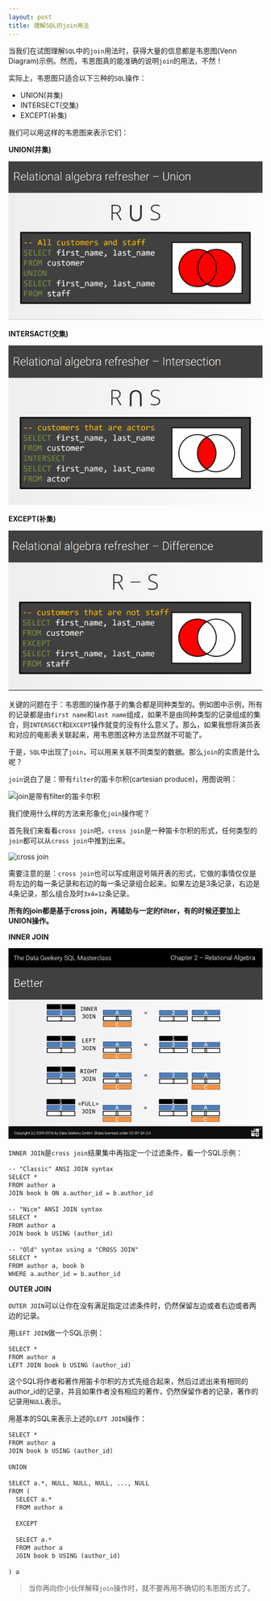 ```yaml
---
layout: post
title: 理解SQL的join用法
---
```


当我们在试图理解`SQL`中的`join`用法时，获得大量的信息都是韦恩图(Venn Diagram)示例。然而，韦恩图真的能准确的说明`join`的用法，不然！

实际上，韦恩图只适合以下三种的`SQL`操作：

- UNION(并集)
- INTERSECT(交集)
- EXCEPT(补集)

我们可以用这样的韦恩图来表示它们：

**UNION(并集)**

![并集](/img/posts/venn-union.png)

**INTERSACT(交集)**

![交集](/img/posts/venn-intersection.png)

**EXCEPT(补集)**

![补集](/img/posts/venn-difference.png)

关键的问题在于：韦恩图的操作基于的集合都是同种类型的。例如图中示例，所有的记录都是由`first name`和`last name`组成，如果不是由同种类型的记录组成的集合，则`INTERSECT`和`EXCEPT`操作就变的没有什么意义了。那么，如果我想将演员表和对应的电影表关联起来，用韦恩图这种方法显然就不可能了。

于是，`SQL`中出现了`join`，可以用来关联不同类型的数据。那么`join`的实质是什么呢？

`join`说白了是：带有`filter`的笛卡尔积(cartesian produce)，用图说明：

![join是带有filter的笛卡尔积](/imp/posts/venn-cross-product.png)

我们使用什么样的方法来形象化`join`操作呢？

首先我们来看看`cross join`吧，`cross join`是一种笛卡尔积的形式，任何类型的`join`都可以从`cross join`中推到出来。

![cross join](/img/posts/veen-cross-join1.png)

需要注意的是：`cross join`也可以写成用逗号隔开表的形式，它做的事情仅仅是将左边的每一条记录和右边的每一条记录组合起来。如果左边是3条记录，右边是4条记录，那么组合及时`3x4=12`条记录。

**所有的join都是基于cross join，再辅助与一定的filter，有的时候还要加上UNION操作。**

**INNER JOIN**

![INNER JOIN](/img/posts/venn-join1.png)

`INNER JOIN`是`cross join`结果集中再指定一个过滤条件，看一个SQL示例：

    -- "Classic" ANSI JOIN syntax
    SELECT *
    FROM author a
    JOIN book b ON a.author_id = b.author_id
     
    -- "Nice" ANSI JOIN syntax
    SELECT *
    FROM author a
    JOIN book b USING (author_id)
     
    -- "Old" syntax using a "CROSS JOIN"
    SELECT *
    FROM author a, book b
    WHERE a.author_id = b.author_id

**OUTER JOIN**

`OUTER JOIN`可以让你在没有满足指定过滤条件时，仍然保留左边或者右边或者两边的记录。

用`LEFT JOIN`做一个SQL示例：

    SELECT *
    FROM author a
    LEFT JOIN book b USING (author_id)

这个SQL将作者和著作用笛卡尔积的方式先组合起来，然后过滤出来有相同的author_id的记录，并且如果作者没有相应的著作，仍然保留作者的记录，著作的记录用`NULL`表示。

用基本的SQL来表示上述的`LEFT JOIN`操作：

    SELECT *
    FROM author a
    JOIN book b USING (author_id)
     
    UNION
     
    SELECT a.*, NULL, NULL, NULL, ..., NULL
    FROM (
      SELECT a.*
      FROM author a
       
      EXCEPT
       
      SELECT a.*
      FROM author a
      JOIN book b USING (author_id)

    ) a

> 当你再向你小伙伴解释`join`操作时，就不要再用不确切的韦恩图方式了。
